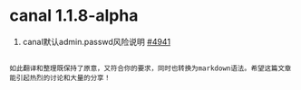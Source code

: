 # canal 1.1.8-alpha

1. canal默认admin.passwd风险说明 [#4941](https://github.com/alibaba/canal/issues/4941)
```

如此翻译和整理既保持了原意，又符合你的要求，同时也转换为markdown语法。希望这篇文章能引起热烈的讨论和大量的分享！